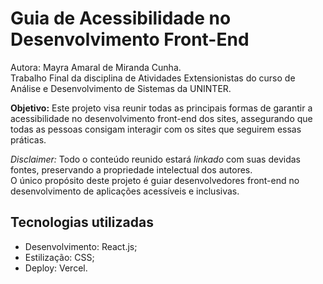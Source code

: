 # Guia de Acessibilidade no Desenvolvimento Front-End

Autora: Mayra Amaral de Miranda Cunha.  
Trabalho Final da disciplina de Atividades Extensionistas do curso de Análise e Desenvolvimento de Sistemas da UNINTER.

**Objetivo:** Este projeto visa reunir todas as principais formas de garantir a acessibilidade no desenvolvimento front-end dos sites, assegurando que todas as pessoas consigam interagir com os sites que seguirem essas práticas.

_Disclaimer:_ Todo o conteúdo reunido estará _linkado_ com suas devidas fontes, preservando a propriedade intelectual dos autores.  
O único propósito deste projeto é guiar desenvolvedores front-end no desenvolvimento de aplicações acessíveis e inclusivas.

## Tecnologias utilizadas

- Desenvolvimento: React.js;
- Estilização: CSS;
- Deploy: Vercel.
